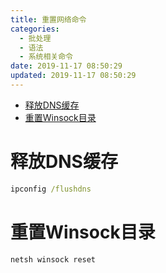 ```yaml
---
title: 重置网络命令
categories: 
  - 批处理
  - 语法
  - 系统相关命令
date: 2019-11-17 08:50:29
updated: 2019-11-17 08:50:29
---
```

- [释放DNS缓存](/blog/null/#释放DNS缓存)
- [重置Winsock目录](/blog/null/#重置Winsock目录)

<!--more-->
<script src="https://cdn.bootcss.com/jquery/3.4.0/jquery.slim.min.js"></script>
<script>$(document).ready(function () {$(".post-body > ul:nth-child(1)").hide();});</script>

<!--end-->
# 释放DNS缓存 #
```cmd
ipconfig /flushdns
```
# 重置Winsock目录 #
```cmd
netsh winsock reset
```
